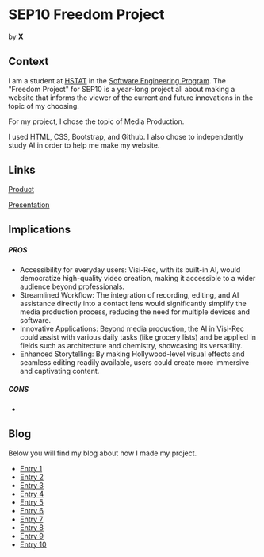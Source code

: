 # SEP10 Freedom Project
by **X**

## Context
I am a student at [HSTAT](https://www.hstat.org/) in the [Software Engineering Program](https://hstatsep.github.io/). The "Freedom Project" for SEP10 is a year-long project all about making a website that informs the viewer of the current and future innovations in the topic of my choosing.

For my project, I chose the topic of Media Production.

I used HTML, CSS, Bootstrap, and Github. I also chose to independently study AI in order to help me make my website.

## Links

[Product]()

[Presentation]()

## Implications
##### PROS
<ul>
<li>Accessibility for everyday users: Visi-Rec, with its built-in AI, would democratize high-quality video creation, making it accessible to a wider audience beyond professionals.</li>

<li>Streamlined Workflow: The integration of recording, editing, and AI assistance directly into a contact lens would significantly simplify the media production process, reducing the need for multiple devices and software.</li>

<li>Innovative Applications: Beyond media production, the AI in Visi-Rec could assist with various daily tasks (like grocery lists) and be applied in fields such as architecture and chemistry, showcasing its versatility.</li>

<li>Enhanced Storytelling: By making Hollywood-level visual effects and seamless editing readily available, users could create more immersive and captivating content.</li>
</ul>

##### CONS
* 


## Blog
Below you will find my blog about how I made my project.

* [Entry 1](blog/entry01.md)
* [Entry 2](blog/entry02.md)
* [Entry 3](blog/entry03.md)
* [Entry 4](blog/entry04.md)
* [Entry 5](blog/entry05.md)
* [Entry 6](blog/entry06.md)
* [Entry 7](blog/entry07.md)
* [Entry 8](blog/entry08.md)
* [Entry 9](blog/entry09.md)
* [Entry 10](blog/entry10.md)
